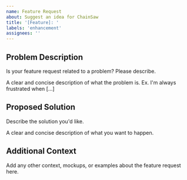 ```yaml
---
name: Feature Request
about: Suggest an idea for ChainSaw
title: '[Feature]: '
labels: 'enhancement'
assignees: ''
---
```


## Problem Description

Is your feature request related to a problem? Please describe.

A clear and concise description of what the problem is. Ex. I'm always frustrated when [...]

## Proposed Solution

Describe the solution you'd like.

A clear and concise description of what you want to happen.


## Additional Context

Add any other context, mockups, or examples about the feature request here.
